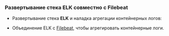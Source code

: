 ### Развертывание стека ELK совместно с Filebeat

 - Развертывание стека **ELK** и наладка агрегации контейнерных логов:
 
 - Объединение ELK с [Filebeat](https://www.elastic.co/beats/filebeat), чтобы агрегировать контейнерные логи. 
   

    